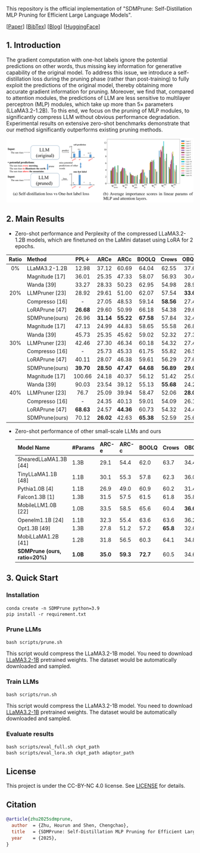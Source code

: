 

This repository is the official implementation of "SDMPrune: Self-Distillation MLP Pruning for Efficient Large Language Models".

[[Paper]()]    [[BibTex](#Citation)]    [[Blog]()]    [[HuggingFace](https://huggingface.co/visresearch/SDMPrune/tree/main)]

## 1. Introduction

The gradient computation with one-hot labels ignore the potential predictions on other words, thus missing key information for generative capability of the original model. To address this issue, we introduce a self-distillation loss during the pruning phase (rather than post-training) to fully exploit the predictions of the original model, thereby obtaining more accurate gradient information for pruning. Moreover, we find that, compared to attention modules, the predictions of LLM are less sensitive to multilayer perceptron (MLP) modules, which take up more than 5× parameters (LLaMA3.2-1.2B). To this end, we focus on the pruning of MLP modules, to significantly compress LLM without obvious performance degradation. Experimental results on extensive zero-shot benchmarks demonstrate that our method significantly outperforms existing pruning methods.

![](./images/motivation.png)

## 2. Main Results

+ Zero-shot performance and Perplexity of the compressed LLaMA3.2-1.2B models, which are finetuned on the LaMini dataset using LoRA for 2 epochs.

| Ratio | Method         |   PPL↓    |   ARCe    |   ARCc    |   BOOLQ   |   Crows   |   OBQA   |   PIQA    |   Race    |   SIQA    |    TQA    |   Wino    | Average↑  |
| :---: | :------------- | :-------: | :-------: | :-------: | :-------: | :-------: | :------: | :-------: | :-------: | :-------: | :-------: | :-------: | :-------: |
|  0%   | LLaMA3.2-1.2B  |   12.98   |   37.12   |   60.69   |   64.04   |   62.55   |   37.6   |   74.16   |   37.61   |   42.89   |   37.70   |   60.38   |   51.47   |
|       | Magnitude [17] |   36.01   |   25.35   |   47.33   |   58.07   |   56.93   |   30.4   |   66.33   |   32.03   |   41.21   |   40.12   |   53.46   |   45.12   |
|       | Wanda [39]     |   33.27   |   28.33   |   50.23   |   62.95   |   54.98   |   28.9   |   65.89   |   33.84   |   41.00   | **42.32** |   54.23   |   46.27   |
|  20%  | LLMPruner [23] |   28.92   |   29.61   |   51.00   |   62.07   |   57.54   | **33.6** |   67.19   |   33.68   |   40.89   |   41.68   |   56.59   |   47.39   |
|       | Compresso [16] |     -     |   27.05   |   48.53   |   59.14   | **58.56** |   27.4   |   66.97   |   33.21   |   40.23   |   43.74   |   55.64   |   46.05   |
|       | LoRAPrune [47] | **26.68** |   29.60   |   50.99   |   66.18   |   54.38   |   29.6   |   66.36   |   34.05   |   42.02   |   41.66   | **56.91** |   47.17   |
|       | SDMPrune(ours) |   26.96   | **31.14** | **55.22** | **67.58** |   57.84   |   32.4   | **70.29** | **35.41** | **42.73** |   40.20   |   56.59   | **48.94** |
|       | Magnitude [17] |   47.13   |   24.99   |   44.83   |   58.65   |   55.58   |   26.8   |   62.79   |   31.25   |   38.24   |   39.27   |   50.32   |   43.27   |
|       | Wanda [39]     |   45.73   |   25.35   |   45.62   |   59.02   |   52.32   |   27.3   |   63.19   |   31.73   |   37.73   |   43.12   |   54.65   |   44.01   |
|  30%  | LLMPruner [23] |   42.46   |   27.30   |   46.34   |   60.18   |   54.32   |   27.4   |   63.98   |   32.87   |   38.43   | **42.48** |   54.64   |   44.79   |
|       | Compresso [16] |     -     |   25.73   |   45.33   |   61.75   |   55.82   |   26.5   |   62.29   |   31.83   |   37.13   |   40.73   |   53.45   |   44.06   |
|       | LoRAPrune [47] |   40.11   |   28.07   |   46.38   |   59.61   |   56.29   |   27.6   |   64.92   |   32.37   |   37.32   |   41.59   |   54.38   |   44.86   |
|       | SDMPrune(ours) | **39.70** | **28.50** | **47.47** | **64.68** | **56.89** | **29.0** | **66.32** | **33.21** | **40.84** |   42.35   | **54.70** | **46.40** |
|       | Magnitude [17] |  100.66   |   24.18   |   40.37   |   56.12   |   51.42   |   25.0   |   61.07   |   31.24   |   37.25   |   43.01   |   49.81   |   41.95   |
|       | Wanda [39]     |   90.03   |   23.54   |   39.12   |   55.13   | **55.68** |   24.2   |   60.12   |   30.79   |   37.92   |   44.13   |   50.14   |   42.08   |
|  40%  | LLMPruner [23] |   76.7    |   25.09   |   39.94   |   58.47   |   52.06   | **28.0** |   60.45   |   30.33   |   38.69   | **44.90** |   51.14   |   42.91   |
|       | Compresso [16] |     -     |   24.35   |   40.13   |   59.01   |   54.09   |   26.1   |   61.92   |   30.61   |   37.64   |   42.53   |   51.09   |   42.75   |
|       | LoRAPrune [47] | **68.63** |   24.57   | **44.36** |   60.73   |   54.32   |   24.4   |   60.50   |   28.52   |   37.87   |   41.38   |   52.33   |   42.90   |
|       | SDMPrune(ours) |   70.12   | **26.02** |   42.63   | **65.38** |   52.59   |   25.6   | **63.44** | **32.25** | **38.74** |   43.30   | **52.17** | **44.21** |

+ Zero-shot performance of other small-scale LLMs and ours

  | Model Name                     | #Params  | ARC-e    | ARC-c    | BOOLQ    | Crows    | OBQA     | PIQA     | Race     | SIQA     | TFIQA    | Wino     | Average  |
  | ------------------------------ | -------- | -------- | -------- | -------- | -------- | -------- | -------- | -------- | -------- | -------- | -------- | -------- |
  | ShearedLLaMA1.3B [44]          | 1.3B     | 29.1     | 54.4     | 62.0     | 63.7     | 34.4     | 73.4     | 36.3     | 41.3     | 36.8     | 58.1     | 49.0     |
  | TinyLLaMA1.1B [48]             | 1.1B     | 30.1     | 55.3     | 57.8     | 62.3     | 36.0     | 73.3     | 36.5     | 40.6     | 37.6     | 59.1     | 48.9     |
  | Pythia1.0B [4]                 | 1.1B     | 26.9     | 49.0     | 60.9     | 60.2     | 31.4     | 69.3     | 32.8     | 39.8     | **40.5** | 53.6     | 46.4     |
  | Falcon1.3B [1]                 | 1.3B     | 31.5     | 57.5     | 61.5     | 61.8     | 35.8     | 74.6     | 36.2     | 41.1     | 35.8     | 61.2     | 49.7     |
  | MobileLLM1.0B [22]             | 1.0B     | 33.5     | 58.5     | 65.6     | 60.4     | **36.6** | 73.6     | 34.6     | 41.3     | 38.3     | **63.3** | 50.6     |
  | Openelm1.1B [24]               | 1.1B     | 32.3     | 55.4     | 63.6     | 63.6     | 36.2     | **75.6** | 36.5     | 42.8     | 37.0     | 61.7     | 50.5     |
  | Opt1.3B [49]                   | 1.3B     | 27.8     | 51.2     | 57.2     | **65.8** | 32.6     | 70.9     | 34.2     | 40.4     | 38.7     | 59.4     | 47.8     |
  | MobiLLaMA1.2B [41]             | 1.2B     | 31.8     | 56.5     | 60.3     | 64.1     | 34.8     | 74.8     | 34.9     | 42.0     | 35.2     | 59.3     | 49.4     |
  | **SDMPrune (ours, ratio=20%)** | **1.0B** | **35.0** | **59.3** | **72.7** | 60.5     | 34.6     | 72.4     | **37.0** | **44.2** | 39.7     | 58.5     | **51.4** |



## 3. Quick Start

### Installation
```
conda create -n SDMPrune python=3.9
pip install -r requirement.txt
```



### Prune LLMs

```
bash scripts/prune.sh
```
This script would compress the LLaMA3.2-1B model. You need to download [LLaMA3.2-1B](https://huggingface.co/meta-llama/Llama-3.2-1B) pretrained weights. The dataset would be automatically downloaded and sampled.



### Train LLMs

```
bash scripts/run.sh
```
This script would compress the LLaMA3.2-1B model. You need to download [LLaMA3.2-1B](https://huggingface.co/meta-llama/Llama-3.2-1B) pretrained weights. The dataset would be automatically downloaded and sampled.



### Evaluate results

```
bash scripts/eval_full.sh ckpt_path
bash scripts/eval_lora.sh ckpt_path adaptor_path
```



## License

This project is under the CC-BY-NC 4.0 license. See [LICENSE](LICENSE) for details.

## Citation

```bibtex
@article{zhu2025sdmprune,
  author  = {Zhu, Hourun and Shen, Chengchao},
  title   = {SDMPrune: Self-Distillation MLP Pruning for Efficient Large Language Models},
  year    = {2025},
}
```

